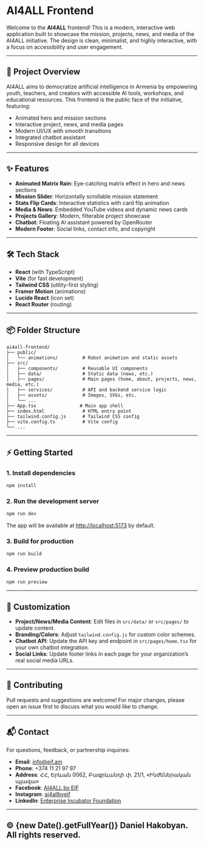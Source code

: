# AI4ALL Frontend

Welcome to the **AI4ALL** frontend! This is a modern, interactive web application built to showcase the mission, projects, news, and media of the AI4ALL initiative. The design is clean, minimalist, and highly interactive, with a focus on accessibility and user engagement.

---

## 🚀 Project Overview
AI4ALL aims to democratize artificial intelligence in Armenia by empowering youth, teachers, and creators with accessible AI tools, workshops, and educational resources. This frontend is the public face of the initiative, featuring:
- Animated hero and mission sections
- Interactive project, news, and media pages
- Modern UI/UX with smooth transitions
- Integrated chatbot assistant
- Responsive design for all devices

---

## ✨ Features
- **Animated Matrix Rain**: Eye-catching matrix effect in hero and news sections
- **Mission Slider**: Horizontally scrollable mission statement
- **Stats Flip Cards**: Interactive statistics with card flip animation
- **Media & News**: Embedded YouTube videos and dynamic news cards
- **Projects Gallery**: Modern, filterable project showcase
- **Chatbot**: Floating AI assistant powered by OpenRouter
- **Modern Footer**: Social links, contact info, and copyright

---

## 🛠️ Tech Stack
- **React** (with TypeScript)
- **Vite** (for fast development)
- **Tailwind CSS** (utility-first styling)
- **Framer Motion** (animations)
- **Lucide React** (icon set)
- **React Router** (routing)

---

## 📦 Folder Structure
```
ai4all-frontend/
├── public/
│   └── animations/         # Robot animation and static assets
├── src/
│   ├── components/         # Reusable UI components
│   ├── data/               # Static data (news, etc.)
│   ├── pages/              # Main pages (home, about, projects, news, media, etc.)
│   ├── services/           # API and backend service logic
│   ├── assets/             # Images, SVGs, etc.
│   └── ...
├── App.tsx                # Main app shell
├── index.html              # HTML entry point
├── tailwind.config.js      # Tailwind CSS config
├── vite.config.ts          # Vite config
└── ...
```

---

## ⚡ Getting Started

### 1. **Install dependencies**
```bash
npm install
```

### 2. **Run the development server**
```bash
npm run dev
```

The app will be available at [http://localhost:5173](http://localhost:5173) by default.

### 3. **Build for production**
```bash
npm run build
```

### 4. **Preview production build**
```bash
npm run preview
```

---

## 📝 Customization
- **Project/News/Media Content**: Edit files in `src/data/` or `src/pages/` to update content.
- **Branding/Colors**: Adjust `tailwind.config.js` for custom color schemes.
- **Chatbot API**: Update the API key and endpoint in `src/pages/home.tsx` for your own chatbot integration.
- **Social Links**: Update footer links in each page for your organization’s real social media URLs.

---

## 🤝 Contributing
Pull requests and suggestions are welcome! For major changes, please open an issue first to discuss what you would like to change.

---

## 📬 Contact
For questions, feedback, or partnership inquiries:
- **Email**: info@eif.am
- **Phone**: +374 11 21 97 97
- **Address**: ՀՀ, Երևան 0062, Բագրևանդի փ․ 21/1, «Ինժեներական պլազա»
- **Facebook**: [AI4ALL by EIF](https://www.facebook.com/AI4ALLbyEIF)
- **Instagram**: [ai4allbyeif](https://www.instagram.com/ai4allbyeif/)
- **LinkedIn**: [Enterprise Incubator Foundation](https://www.linkedin.com/company/enterpriseincubatorfoundation/)

---

## © {new Date().getFullYear()} Daniel Hakobyan. All rights reserved.
